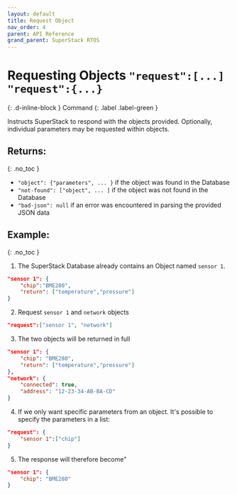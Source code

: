 ```yaml
---
layout: default
title: Request Object
nav_order: 4
parent: API Reference
grand_parent: SuperStack RTOS
---
```


# Requesting Objects `"request":[...]` `"request":{...}`
{: .d-inline-block }
Command
{: .label .label-green }

Instructs SuperStack to respond with the objects provided. Optionally, individual parameters may be requested within objects.

## Returns:
{: .no_toc }

- `"object": {"parameters", ... }` if the object was found in the Database
- `"not-found": ["object", ... ]` if the object was not found in the Database
- `"bad-json": null` if an error was encountered in parsing the provided JSON data

## Example:
{: .no_toc }

1. The SuperStack Database already contains an Object named `sensor 1`.
```json
"sensor 1": {
    "chip":"BME280",
    "return": ["temperature","pressure"]
}
```

2. Request `sensor 1` and `network` objects
```json
"request":["sensor 1", "network"]
```

3. The two objects will be returned in full
```json
"sensor 1": {
    "chip": "BME280",
    "return": ["temperature","pressure"]
},
"network": {
    "connected": true,
    "address": "12-23-34-AB-BA-CD"
}
```

4. If we only want specific parameters from an object. It's possible to specify the parameters in a list:
```json
"request": {
    "sensor 1":["chip"]
}
```

5. The response will therefore become"
```json
"sensor 1": {
    "chip": "BME280"
}
```